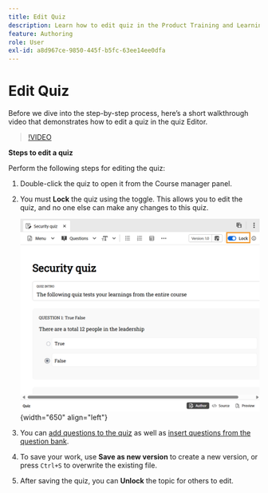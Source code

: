 ```yaml
---
title: Edit Quiz
description: Learn how to edit quiz in the Product Training and Learning
feature: Authoring
role: User
exl-id: a8d967ce-9850-445f-b5fc-63ee14ee0dfa
---
```

# Edit Quiz

Before we dive into the step-by-step process, here’s a short walkthrough video that demonstrates how to edit a quiz in the quiz Editor. 

>[!VIDEO](https://video.tv.adobe.com/v/3469541/aem-guides-learning-content?quality=12&learn=on)

**Steps to edit a quiz**

Perform the following steps for editing the quiz: 

1. Double-click the quiz to open it from the Course manager panel.   
1. You must **Lock** the quiz using the toggle. This allows you to edit the quiz, and no one else can make any changes to this quiz. 

    ![](assets/quiz-lock.png){width="650" align="left"}

1. You can [add questions to the quiz](./quiz-insert-questions.md) as well as [insert questions from the question bank](./insert-questions.md).
1. To save your work, use **Save as new version** to create a new version, or press `Ctrl+S` to overwrite the existing file.    
1. After saving the quiz, you can **Unlock** the topic for others to edit.
